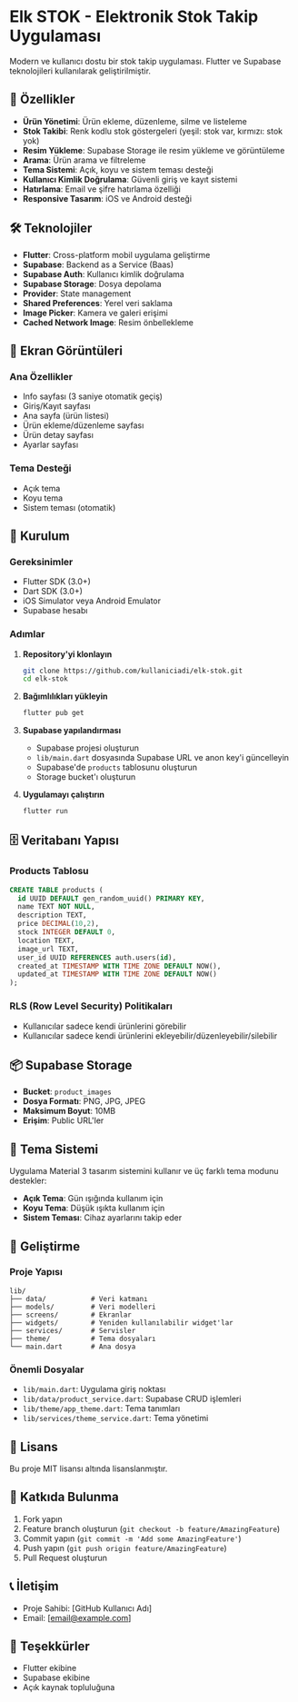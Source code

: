 # Elk STOK - Elektronik Stok Takip Uygulaması

Modern ve kullanıcı dostu bir stok takip uygulaması. Flutter ve Supabase teknolojileri kullanılarak geliştirilmiştir.

## 🚀 Özellikler

- **Ürün Yönetimi**: Ürün ekleme, düzenleme, silme ve listeleme
- **Stok Takibi**: Renk kodlu stok göstergeleri (yeşil: stok var, kırmızı: stok yok)
- **Resim Yükleme**: Supabase Storage ile resim yükleme ve görüntüleme
- **Arama**: Ürün arama ve filtreleme
- **Tema Sistemi**: Açık, koyu ve sistem teması desteği
- **Kullanıcı Kimlik Doğrulama**: Güvenli giriş ve kayıt sistemi
- **Hatırlama**: Email ve şifre hatırlama özelliği
- **Responsive Tasarım**: iOS ve Android desteği

## 🛠️ Teknolojiler

- **Flutter**: Cross-platform mobil uygulama geliştirme
- **Supabase**: Backend as a Service (Baas)
- **Supabase Auth**: Kullanıcı kimlik doğrulama
- **Supabase Storage**: Dosya depolama
- **Provider**: State management
- **Shared Preferences**: Yerel veri saklama
- **Image Picker**: Kamera ve galeri erişimi
- **Cached Network Image**: Resim önbellekleme

## 📱 Ekran Görüntüleri

### Ana Özellikler
- Info sayfası (3 saniye otomatik geçiş)
- Giriş/Kayıt sayfası
- Ana sayfa (ürün listesi)
- Ürün ekleme/düzenleme sayfası
- Ürün detay sayfası
- Ayarlar sayfası

### Tema Desteği
- Açık tema
- Koyu tema
- Sistem teması (otomatik)

## 🚀 Kurulum

### Gereksinimler
- Flutter SDK (3.0+)
- Dart SDK (3.0+)
- iOS Simulator veya Android Emulator
- Supabase hesabı

### Adımlar

1. **Repository'yi klonlayın**
   ```bash
   git clone https://github.com/kullaniciadi/elk-stok.git
   cd elk-stok
   ```

2. **Bağımlılıkları yükleyin**
   ```bash
   flutter pub get
   ```

3. **Supabase yapılandırması**
   - Supabase projesi oluşturun
   - `lib/main.dart` dosyasında Supabase URL ve anon key'i güncelleyin
   - Supabase'de `products` tablosunu oluşturun
   - Storage bucket'ı oluşturun

4. **Uygulamayı çalıştırın**
   ```bash
   flutter run
   ```

## 🗄️ Veritabanı Yapısı

### Products Tablosu
```sql
CREATE TABLE products (
  id UUID DEFAULT gen_random_uuid() PRIMARY KEY,
  name TEXT NOT NULL,
  description TEXT,
  price DECIMAL(10,2),
  stock INTEGER DEFAULT 0,
  location TEXT,
  image_url TEXT,
  user_id UUID REFERENCES auth.users(id),
  created_at TIMESTAMP WITH TIME ZONE DEFAULT NOW(),
  updated_at TIMESTAMP WITH TIME ZONE DEFAULT NOW()
);
```

### RLS (Row Level Security) Politikaları
- Kullanıcılar sadece kendi ürünlerini görebilir
- Kullanıcılar sadece kendi ürünlerini ekleyebilir/düzenleyebilir/silebilir

## 📦 Supabase Storage

- **Bucket**: `product_images`
- **Dosya Formatı**: PNG, JPG, JPEG
- **Maksimum Boyut**: 10MB
- **Erişim**: Public URL'ler

## 🎨 Tema Sistemi

Uygulama Material 3 tasarım sistemini kullanır ve üç farklı tema modunu destekler:

- **Açık Tema**: Gün ışığında kullanım için
- **Koyu Tema**: Düşük ışıkta kullanım için
- **Sistem Teması**: Cihaz ayarlarını takip eder

## 🔧 Geliştirme

### Proje Yapısı
```
lib/
├── data/           # Veri katmanı
├── models/         # Veri modelleri
├── screens/        # Ekranlar
├── widgets/        # Yeniden kullanılabilir widget'lar
├── services/       # Servisler
├── theme/          # Tema dosyaları
└── main.dart       # Ana dosya
```

### Önemli Dosyalar
- `lib/main.dart`: Uygulama giriş noktası
- `lib/data/product_service.dart`: Supabase CRUD işlemleri
- `lib/theme/app_theme.dart`: Tema tanımları
- `lib/services/theme_service.dart`: Tema yönetimi

## 📄 Lisans

Bu proje MIT lisansı altında lisanslanmıştır.

## 🤝 Katkıda Bulunma

1. Fork yapın
2. Feature branch oluşturun (`git checkout -b feature/AmazingFeature`)
3. Commit yapın (`git commit -m 'Add some AmazingFeature'`)
4. Push yapın (`git push origin feature/AmazingFeature`)
5. Pull Request oluşturun

## 📞 İletişim

- Proje Sahibi: [GitHub Kullanıcı Adı]
- Email: [email@example.com]

## 🙏 Teşekkürler

- Flutter ekibine
- Supabase ekibine
- Açık kaynak topluluğuna